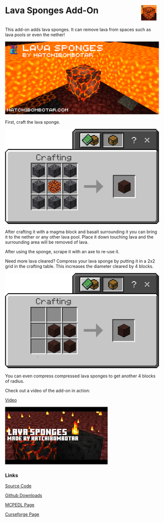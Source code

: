 <div style="width:min(600px, 100%)">

<h1 style="padding-bottom:18px;">
    <span>Lava Sponges Add-On</span>
    <img alt="Pack Icon" width="50" height="50" style="display:inline-block;margin-right:8px;margin-left:auto;float:right;" src="https://raw.githubusercontent.com/Hatchibombotar/lava-sponges-addon/main/assets/pack_icon.png">
</h1>

This add-on adds lava sponges. It can remove lava from spaces such as lava pools or even the nether!

![Add-On Banner Image](https://github.com/Hatchibombotar/lava-sponges-addon/raw/main/assets/banner.png)

First, craft the lava sponge.

![lava sponge recipe](https://raw.githubusercontent.com/Hatchibombotar/lava-sponges-addon/main/assets/recipe_lava_sponge.png)

After crafting it with a magma block and basalt surrounding it you can bring it to the nether or any other lava pool. Place it down touching lava and the surrounding area will be removed of lava.

After using the sponge, scrape it with an axe to re-use it.

Need more lava cleared? Compress your lava sponge by putting it in a 2x2 grid in the crafting table. This increases the diameter cleared by 4 blocks.

![compressed lava sponge recipe](https://raw.githubusercontent.com/Hatchibombotar/lava-sponges-addon/main/assets/recipe_compress.png)

You can even compress compressed lava sponges to get another 4 blocks of radius.

Check out a video of the add-on in action:

[Video](http://www.youtube.com/watch?v=pJxPcQXRp3A)

<a href="http://www.youtube.com/watch?v=pJxPcQXRp3A" target="_blank">
<img src="assets/hqdefault.webp" alt="Youtube Thumbnail">
</a>

### Links
[Source Code](https://github.com/Hatchibombotar/lava-sponges-addon)

[Github Downloads](https://github.com/Hatchibombotar/lava-sponges-addon/releases/latest)

[MCPEDL Page](https://mcpedl.com/lava-sponges-addon/)

[Curseforge Page](https://www.curseforge.com/minecraft-bedrock/addons/lava-sponges-addon)

</div>